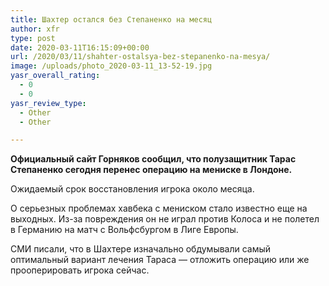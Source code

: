 ```yaml
---
title: Шахтер остался без Степаненко на месяц
author: xfr
type: post
date: 2020-03-11T16:15:09+00:00
url: /2020/03/11/shahter-ostalsya-bez-stepanenko-na-mesya/
image: /uploads/photo_2020-03-11_13-52-19.jpg
yasr_overall_rating:
  - 0
  - 0
yasr_review_type:
  - Other
  - Other

---
```

**Официальный сайт Горняков сообщил, что полузащитник Тарас Степаненко сегодня перенес операцию на мениске в Лондоне.**

Ожидаемый срок восстановления игрока около месяца.

О серьезных проблемах хавбека с мениском стало известно еще на выходных. Из-за повреждения он не играл против Колоса и не полетел в Германию на матч с Вольфсбургом в Лиге Европы.

СМИ писали, что в Шахтере изначально обдумывали самый оптимальный вариант лечения Тараса &#8212; отложить операцию или же прооперировать игрока сейчас.